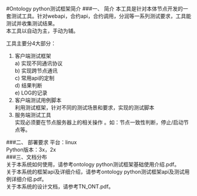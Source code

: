 #Ontology python测试框架简介
###一、    简介
本工具是针对本体节点开发的一套测试工具。针对webapi，合约api，合约调用，分润等一系列测试要求，工具能测试并收集测试结果。  
本工具以自动为主，手动为辅。  

工具主要分4大部分：  

1.  客户端测试框架  
a)	实现不同通讯协议  
b)	实现跨节点通讯  
c)	常用api的定制  
d)	结果判断  
e)	LOG的记录  
2.	客户端测试用例脚本  
利用测试框架，针对不同的测试场景和要求，实现的测试脚本  
3.	服务端测试工具  
实现必须要在节点服务器上的相关操作 。如：节点一致性判断，停止/启动节点等。  

###二、	部署要求
平台：linux  
Python版本：3x，2x  
###三、文档分布  
关于本系统如何使用，请参考ontology python测试框架基础使用介绍.pdf。  
关于本系统的框架api及详细介绍，请参考ontology python测试框架api及测试用例详细介绍.pdf。  
关于本系统的设计文档，请参考TN_ONT.pdf。



